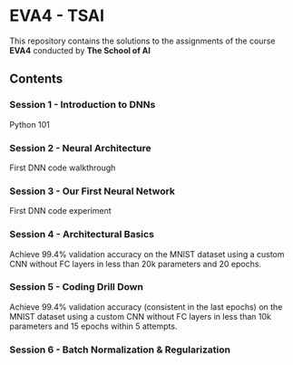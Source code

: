 # EVA4 - TSAI
This repository contains the solutions to the assignments of the course **EVA4** conducted by **The School of AI**

## Contents

### Session 1 - Introduction to DNNs

Python 101 

### Session 2 - Neural Architecture

First DNN code walkthrough

### Session 3 - Our First Neural Network

First DNN code experiment

### Session 4 - Architectural Basics

Achieve 99.4% validation accuracy on the MNIST dataset using a custom CNN without FC layers in less than 20k parameters and 20 epochs.

### Session 5 - Coding Drill Down

Achieve 99.4% validation accuracy (consistent in the last epochs) on the MNIST dataset using a custom CNN without FC layers in less than 10k parameters and 15 epochs within 5 attempts.

### Session 6 - Batch Normalization & Regularization




